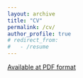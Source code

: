 ```yaml
---
layout: archive
title: "CV"
permalink: /cv/
author_profile: true
# redirect_from:
#   - /resume
---
```


[Available at PDF format](http://linhlpv.github.io/files/Academic_resume.pdf)
